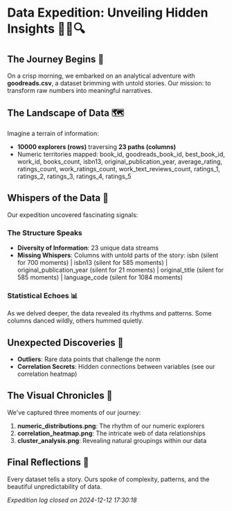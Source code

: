 # Data Expedition: Unveiling Hidden Insights 🕵️‍♀️🔍

## The Journey Begins 🚀
On a crisp morning, we embarked on an analytical adventure with **goodreads.csv**, a dataset brimming with untold stories. Our mission: to transform raw numbers into meaningful narratives.

## The Landscape of Data 🗺️
Imagine a terrain of information:
- **10000 explorers (rows)** traversing **23 paths (columns)**
- Numeric territories mapped: book_id, goodreads_book_id, best_book_id, work_id, books_count, isbn13, original_publication_year, average_rating, ratings_count, work_ratings_count, work_text_reviews_count, ratings_1, ratings_2, ratings_3, ratings_4, ratings_5

## Whispers of the Data 🤫
Our expedition uncovered fascinating signals:

### The Structure Speaks
- **Diversity of Information**: 23 unique data streams
- **Missing Whispers**: Columns with untold parts of the story:
  isbn (silent for 700 moments) | isbn13 (silent for 585 moments) | original_publication_year (silent for 21 moments) | original_title (silent for 585 moments) | language_code (silent for 1084 moments)

### Statistical Echoes 📊
As we delved deeper, the data revealed its rhythms and patterns. Some columns danced wildly, others hummed quietly.

## Unexpected Discoveries 🔮
- **Outliers**: Rare data points that challenge the norm
- **Correlation Secrets**: Hidden connections between variables (see our correlation heatmap)

## The Visual Chronicles 📸
We've captured three moments of our journey:
1. **numeric_distributions.png**: The rhythm of our numeric explorers
2. **correlation_heatmap.png**: The intricate web of data relationships
3. **cluster_analysis.png**: Revealing natural groupings within our data

## Final Reflections 🌅
Every dataset tells a story. Ours spoke of complexity, patterns, and the beautiful unpredictability of data.

*Expedition log closed on 2024-12-12 17:30:18*
